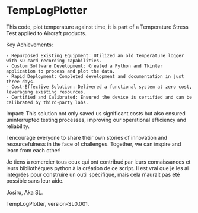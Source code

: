 # TempLogPlotter
This code, plot temperature against time, it is part of a Temperature Stress Test applied to Aircraft products.

 Key Achievements:

    - Repurposed Existing Equipment: Utilized an old temperature logger with SD card recording capabilities.
    - Custom Software Development: Created a Python and Tkinter application to process and plot the data.
    - Rapid Deployment: Completed development and documentation in just three days.
    - Cost-Effective Solution: Delivered a functional system at zero cost, leveraging existing resources.
    - Certified and Calibrated: Ensured the device is certified and can be calibrated by third-party labs.

Impact: This solution not only saved us significant costs but also ensured uninterrupted testing processes, improving our operational efficiency and reliability.

I encourage everyone to share their own stories of innovation and resourcefulness in the face of challenges. Together, we can inspire and learn from each other!

Je tiens à remercier tous ceux qui ont contribué par leurs connaissances et leurs bibliothèques python à la création de ce script. Il est vrai que je les ai intégrées pour construire un outil spécifique, mais cela n'aurait pas été possible sans leur aide.

Josiru, Aka SL.

TempLogPlotter, version-SL0.001.
